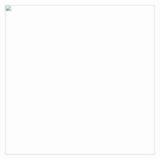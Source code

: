  

  <img height="480em" src="https://piskel-imgstore-b.appspot.com/img/53c1b000-78be-11ed-a3cd-fbfee958433a.gif"/> 
  <!--
 <div styles="display:flex; ">
 <img height="180em" src="https://github-readme-stats.vercel.app/api/top-langs/?username=LauricioX&layout=compact&langs_count=7&theme=cobalt"/>
 <img height="180em" src="https://github-readme-stats.vercel.app/api?username=LauricioX&show_icons=true&theme=cobalt&include_all_commits=true&count_private=true"/> 
 </div>
-->
